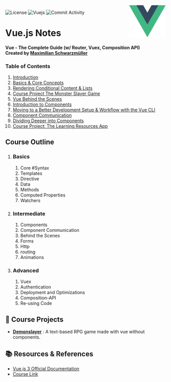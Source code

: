<img align="right" src="./Assets/vuelogo.png" height="100px" style="padding-left: 20px"/>

<!-- Shields -->
![License](https://img.shields.io/github/license/sortedcord/vue-notes?style=for-the-badge)
![Vuejs](https://shields.io/badge/VUEJS-3.x-blue?logo=vuedotjs&style=for-the-badge)
![Commit Activity](https://img.shields.io/github/last-commit/sortedcord/vue-notes?style=for-the-badge)

# Vue.js Notes

#### **Vue - The Complete Guide (w/ Router, Vuex, Composition API)** <br> Created by [Maximilian Schwarzmüller](https://www.udemy.com/user/maximilian-schwarzmuller/)


### Table of Contents

1. [Introduction](Notes/Getting%20Started)
2. [Basics & Core Concepts](Notes/Basics%20&%20Core%20Concepts)
3. [Rendering Conditional Content & Lists]()
4. [Course Project The Monster Slayer Game]()
5. [Vue Behind the Scenes]()
6. [Introduction to Components]()
7. [Moving to a Better Development Setup & Workflow with the Vue CLI]()
8. [Component Communication]()
9. [Dividing Deeper into Components]()
10. [Course Project: The Learning Resources App]()

## Course Outline

1.  ### Basics
	1. Core #Syntax
	2. Templates
	3. Directive
	4. Data
	5. Methods
	6. Computed Properties
	7. Watchers

2.  ### Intermediate
	1. Components
	2. Component Communication
	3. Behind the Scenes
	4. Forms
	5. Http
	6. routing 
	7. Animations

3. ### Advanced
	1. Vuex
	2. Authentication
	3. Deployment and Optimizations
	4. Composition-API
	5. Re-using Code

## 📖 Course Projects

- [**Demonslayer**](https://github.com/sortedcord/vue-monsterslayer) : A text-based RPG game made with vue without components.


## 📚 Resources & References

- [Vue.js 3 Official Documentation](https://v3.vuejs.org/guide/introduction.html)
- [Course Link](https://www.udemy.com/course/vuejs-2-the-complete-guide/)
		
